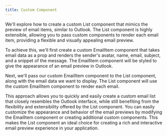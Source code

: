 ```yaml
---
title: Custom Component
---
```


We'll explore how to create a custom List component that mimics the preview of email items, similar to Outlook. The List component is highly extensible, allowing you to pass custom components to render each email item, providing a flexible and visually appealing email preview.

To achieve this, we'll first create a custom EmailItem component that takes email data as a prop and renders the sender's avatar, name, email, subject, and a snippet of the message. The EmailItem component will be styled to give the appearance of an email preview in Outlook.

Next, we'll pass our custom EmailItem component to the List component, along with the email data we want to display. The List component will use the custom EmailItem component to render each email.

This approach allows you to quickly and easily create a custom email list that closely resembles the Outlook interface, while still benefiting from the flexibility and extensibility offered by the List component. You can easily customize the appearance and behavior of the email previews by modifying the EmailItem component or creating additional custom components. This makes the List component an ideal choice for creating a rich and interactive email preview experience in your application.
